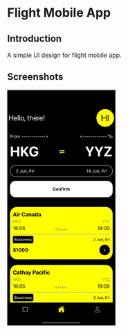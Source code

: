 # Flight Mobile App

## Introduction
A simple UI design for flight mobile app.

## Screenshots
<img src="https://github.com/kos5c23123/Flight_Mobile/blob/main/screenshots/HomePage.png?raw=true" width="250">